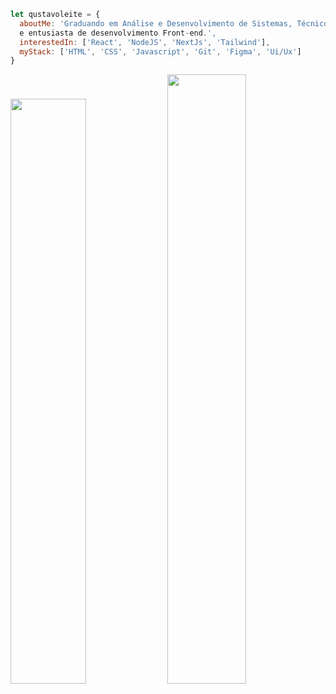 ```javascript
let qustavoleite = {
  aboutMe: 'Graduando em Análise e Desenvolvimento de Sistemas, Técnico em Informática
  e entusiasta de desenvolvimento Front-end.',
  interestedIn: ['React', 'NodeJS', 'NextJs', 'Tailwind'],
  myStack: ['HTML', 'CSS', 'Javascript', 'Git', 'Figma', 'Ui/Ux']
}
```
<img width="49%" src="https://github-readme-stats.vercel.app/api/top-langs?username=qustavoleite&show_icons=true&locale=en&layout=compact&theme=dark&hide_border=true"/> <img width="50%" src="https://github-readme-stats.vercel.app/api?username=qustavoleite&show_icons=true&theme=dark&hide_border=true"/>

<!--<a href = "mailto:"><img src="https://img.shields.io/badge/-Gmail-%23333?style=for-the-badge&logo=gmail&logoColor=white" target="_blank"></a> <a href="https://www.linkedin.com/in/qustavoleite/" target="_blank"><img src="https://img.shields.io/badge/-LinkedIn-%230077B5?style=for-the-badge&logo=linkedin&logoColor=white"></a>-->
